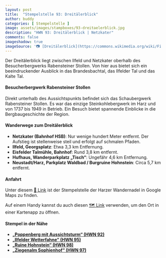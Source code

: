 ```yaml
---
layout: post
title:  "Stempelstelle 93: Dreitälerblick"
author: buddy
categories: [ Stempelstelle ]
image: assets/images/stampboxes/93-dreitaelerblick.jpg
description: "HWN 93: Dreitälerblick | Netzkater"
comments: false
imageshadow: true
imageSource: '📷 [Dreitälerblick](https://commons.wikimedia.org/wiki/File:Dreit%C3%A4lerblick.jpg) von <a href="//commons.wikimedia.org/wiki/User:B.Thomas95" title="User:B.Thomas95">Thomas Binder</a> unter Lizenz [CC BY-SA 4.0](https://creativecommons.org/licenses/by-sa/4.0)'
---
```


Der Dreitälerblick liegt zwischen Ilfeld und Netzkater oberhalb des Besucherbergwerks Rabensteiner Stollen. Von hier aus bietet sich ein beeindruckender Ausblick in das Brandesbachtal, das Ilfelder Tal und das Kalte Tal.

#### Besucherbergwerk Rabensteiner Stollen

Direkt unterhalb des Aussichtspunkts befindet sich das Schaubergwerk Rabensteiner Stollen. Es war das einzige Steinkohlebergwerk im Harz und von 1737 bis 1949 in Betrieb. Ein Besuch bietet spannende Einblicke in die Bergbaugeschichte der Region.

#### Wanderwege zum Dreitälerblick

- **Netzkater (Bahnhof HSB)**: Nur wenige hundert Meter entfernt. Der Aufstieg ist stellenweise steil und erfolgt auf schmalen Pfaden.
- **Ilfeld, Georgsplatz**: Etwa 3,3 km Entfernung.
- **Eisfelder Talmühle, Bahnhof**: Rund 3,8 km entfernt.
- **Hufhaus, Wanderparkplatz „Tisch“**: Ungefähr 4,6 km Entfernung.
- **Neustadt/Harz, Parkplatz Waldbad / Burgruine Hohnstein**: Circa 5,7 km entfernt.

#### Anfahrt

Unter diesem [📍 Link](https://www.google.com/maps/dir/?api=1&origin=&destination=51.60127%2C%2010.79257) ist der Stempelstelle der Harzer Wandernadel in Google Maps zu finden.

<div class="android-only">
  Auf einem Handy kannst du auch diesen 
  <a href="geo:51.60127,10.79257">🗺️ Link</a> 
  verwenden, um den Ort in einer Kartenapp zu öffnen.
  <p></p>
</div>

#### Stempel in der Nähe

- [**„Poppenberg mit Aussichtsturm“ (HWN 92)**](/stempelstelle-92-poppenberg-mit-aussichtsturm)
- [**„Ilfelder Wetterfahne“ (HWN 95)**](/stempelstelle-95-ilfelder-wetterfahne)
- [**„Ruine Hohnstein“ (HWN 98)**](/stempelstelle-98-ruine-hohnstein)
- [**„Ziegenalm Sophienhof“ (HWN 97)**](/stempelstelle-97-ziegenalm-sophienhof)
